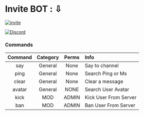 # Invite BOT : ⇩                                                                                                                            
[![invite](https://img.shields.io/badge/invite-Translator%20Bot-7289DA.svg)](https://discordapp.com/oauth2/authorize?client_id=438304216893620240&permissions=1761709078&scope=bot)

[![Discord](https://img.shields.io/discord/430630483408453633.svg?style=for-the-badge)](https://discord.gg/7mS9GEY)


### Commands
| Command       | Category      |Perms  |Info                      |
|:-------------:|:-------------:|:---:  |:------------------------ |
| say           | General       | None  | Say to channel           |
| ping          | General       | None  | Search Ping or Ms        |
| clear         | General       | None  | Clear a message          |
| avatar        | General       | NONE  | Search User Avatar       |
| kick          | MOD           | ADMIN | Kick User From Server    |
| ban           | MOD           | ADMIN | Ban User From Server     |
